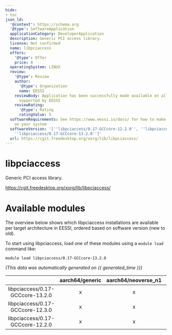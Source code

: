 ```yaml
---
hide:
- toc
json_ld:
  '@context': https://schema.org
  '@type': SoftwareApplication
  applicationCategory: DeveloperApplication
  description: Generic PCI access library.
  license: Not confirmed
  name: libpciaccess
  offers:
    '@type': Offer
    price: 0
  operatingSystem: LINUX
  review:
    '@type': Review
    author:
      '@type': Organization
      name: EESSI
    reviewBody: Application has been successfully made available on all architectures
      supported by EESSI
    reviewRating:
      '@type': Rating
      ratingValue: 5
  softwareRequirements: See https://www.eessi.io/docs/ for how to make EESSI available
    on your system
  softwareVersion: '[''libpciaccess/0.17-GCCcore-12.2.0'', ''libpciaccess/0.17-GCCcore-12.3.0'',
    ''libpciaccess/0.17-GCCcore-13.2.0'']'
  url: https://cgit.freedesktop.org/xorg/lib/libpciaccess/
---
```


libpciaccess
============


Generic PCI access library.

https://cgit.freedesktop.org/xorg/lib/libpciaccess/
# Available modules


The overview below shows which libpciaccess installations are available per target architecture in EESSI, ordered based on software version (new to old).

To start using libpciaccess, load one of these modules using a `module load` command like:

```shell
module load libpciaccess/0.17-GCCcore-13.2.0
```

*(This data was automatically generated on {{ generated_time }})*  

| |aarch64/generic|aarch64/neoverse_n1|aarch64/neoverse_v1|aarch64/nvidia|x86_64/generic|x86_64/amd/zen2|x86_64/amd/zen3|x86_64/amd/zen4|x86_64/intel/haswell|x86_64/intel/sapphirerapids|x86_64/intel/skylake_avx512|aarch64/nvidia/grace|
| :---: | :---: | :---: | :---: | :---: | :---: | :---: | :---: | :---: | :---: | :---: | :---: | :---: |
|libpciaccess/0.17-GCCcore-13.2.0|x|x|x|-|x|x|x|x|x|x|x|x|
|libpciaccess/0.17-GCCcore-12.3.0|x|x|x|-|x|x|x|x|x|x|x|x|
|libpciaccess/0.17-GCCcore-12.2.0|x|x|x|-|x|x|x|x|x|x|x|x|
